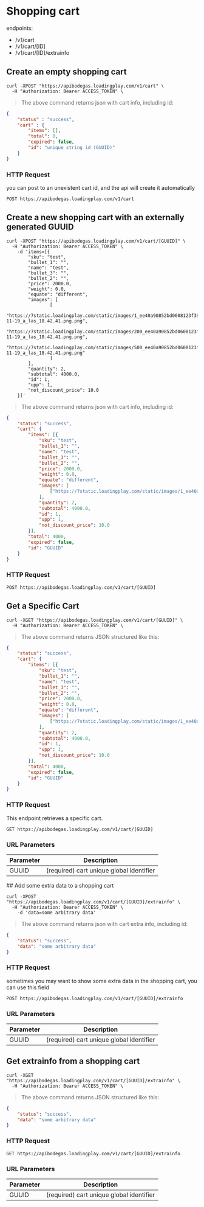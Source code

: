 # Shopping cart

endpoints:

* /v1/cart
* /v1/cart/[ID]
* /v1/cart/[ID]/extrainfo

## Create an empty shopping cart
```shell
curl -XPOST "https://apibodegas.loadingplay.com/v1/cart" \
  -H "Authorization: Bearer ACCESS_TOKEN" \
```

> The above command returns json with cart info, including id:

```json
{
    "status" : "success",
    "cart" : {
        "items": [],
        "total": 0,
        "expired": false,
        "id": "unique string id (GUUID)"
    }
}
```

### HTTP Request

you can post to an unexistent cart id, and the api will create it automatically

`POST https://apibodegas.loadingplay.com/v1/cart`

## Create a new shopping cart with an externally generated GUUID

```shell
curl -XPOST "https://apibodegas.loadingplay.com/v1/cart/[GUUID]" \
  -H "Authorization: Bearer ACCESS_TOKEN" \
    -d 'items=[{
        "sku": "test",
        "bullet_1": "",
        "name": "test",
        "bullet_3": "",
        "bullet_2": "",
        "price": 2000.0,
        "weight": 0.0,
        "equate": "different",
        "images": [
                [
                    "https://7static.loadingplay.com/static/images/1_ee40a90852bd0608123f3988fb512888_Captura_de_pantalla_2016-11-19_a_las_18.42.41.png.png",
                    "https://7static.loadingplay.com/static/images/200_ee40a90852bd0608123f3988fb512888_Captura_de_pantalla_2016-11-19_a_las_18.42.41.png.png",
                    "https://7static.loadingplay.com/static/images/500_ee40a90852bd0608123f3988fb512888_Captura_de_pantalla_2016-11-19_a_las_18.42.41.png.png"
                ]
        ],
        "quantity": 2,
        "subtotal": 4000.0,
        "id": 1,
        "upp": 1,
        "not_discount_price": 10.0
    }]'
```

> The above command returns json with cart info, including id:

```json
{
	"status": "success",
	"cart": {
		"items": [{
			"sku": "test",
			"bullet_1": "",
			"name": "test",
			"bullet_3": "",
			"bullet_2": "",
			"price": 2000.0,
			"weight": 0.0,
			"equate": "different",
			"images": [
				["https://7static.loadingplay.com/static/images/1_ee40a90852bd0608123f3988fb512888_Captura_de_pantalla_2016-11-19_a_las_18.42.41.png.png", "https://7static.loadingplay.com/static/images/200_ee40a90852bd0608123f3988fb512888_Captura_de_pantalla_2016-11-19_a_las_18.42.41.png.png", "https://7static.loadingplay.com/static/images/500_ee40a90852bd0608123f3988fb512888_Captura_de_pantalla_2016-11-19_a_las_18.42.41.png.png"]
			],
			"quantity": 2,
			"subtotal": 4000.0,
			"id": 1,
			"upp": 1,
			"not_discount_price": 10.0
		}],
		"total": 4000,
		"expired": false,
		"id": "GUUID"
	}
}
```

### HTTP Request

`POST https://apibodegas.loadingplay.com/v1/cart/[GUUID]`


## Get a Specific Cart

```shell
curl -XGET "https://apibodegas.loadingplay.com/v1/cart/[GUUID]" \
  -H "Authorization: Bearer ACCESS_TOKEN" \
```

> The above command returns JSON structured like this:

```json
{
	"status": "success",
	"cart": {
		"items": [{
			"sku": "test",
			"bullet_1": "",
			"name": "test",
			"bullet_3": "",
			"bullet_2": "",
			"price": 2000.0,
			"weight": 0.0,
			"equate": "different",
			"images": [
				["https://7static.loadingplay.com/static/images/1_ee40a90852bd0608123f3988fb512888_Captura_de_pantalla_2016-11-19_a_las_18.42.41.png.png", "https://7static.loadingplay.com/static/images/200_ee40a90852bd0608123f3988fb512888_Captura_de_pantalla_2016-11-19_a_las_18.42.41.png.png", "https://7static.loadingplay.com/static/images/500_ee40a90852bd0608123f3988fb512888_Captura_de_pantalla_2016-11-19_a_las_18.42.41.png.png"]
			],
			"quantity": 2,
			"subtotal": 4000.0,
			"id": 1,
			"upp": 1,
			"not_discount_price": 10.0
		}],
		"total": 4000,
		"expired": false,
		"id": "GUUID"
	}
}
```

### HTTP Request

This endpoint retrieves a specific cart.

`GET https://apibodegas.loadingplay.com/v1/cart/[GUUID]`

### URL Parameters

Parameter | Description
--------- | -----------
GUUID | (required) cart unique global identifier


## Add some extra data to a shopping cart

```shell
curl -XPOST "https://apibodegas.loadingplay.com/v1/cart/[GUUID]/extrainfo" \
  -H "Authorization: Bearer ACCESS_TOKEN" \
    -d 'data=some arbitrary data'
```

> The above command returns json with cart extra info, including id:

```json
{
    "status": "success",
    "data": "some arbitrary data"
}
```

### HTTP Request

sometimes you may want to show some extra data in the shopping cart, you can use this field

`POST https://apibodegas.loadingplay.com/v1/cart/[GUUID]/extrainfo`

### URL Parameters

Parameter | Description
--------- | -----------
GUUID | (required) cart unique global identifier


## Get extrainfo from a shopping cart

```shell
curl -XGET "https://apibodegas.loadingplay.com/v1/cart/[GUUID]/extrainfo" \
  -H "Authorization: Bearer ACCESS_TOKEN" \
```

> The above command returns JSON structured like this:

```json
{
    "status": "success",
    "data": "some arbitrary data"
}
```


### HTTP Request

`GET https://apibodegas.loadingplay.com/v1/cart/[GUUID]/extrainfo`

### URL Parameters

Parameter | Description
--------- | -----------
GUUID | (required) cart unique global identifier

